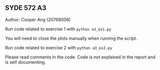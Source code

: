 ## SYDE 572 A3
Author: Cooper Ang (20768006)

Run code related to exercise 1 with  `python a3_ex1.py`

You will need to close the plots manually when running the script.

Run code related to exercise 2 with  `python a3_ex2.py`

Please read comments in the code. Code is not explained in the report and is self documenting.